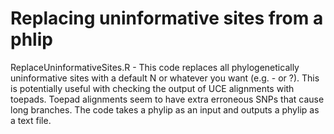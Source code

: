 # Replacing uninformative sites from a phlip
ReplaceUninformativeSites.R - This code replaces all phylogenetically uninformative sites with a default N or whatever you want (e.g. - or ?). This is potentially useful with checking the output of UCE alignments with toepads. Toepad alignments seem to have extra erroneous SNPs that cause long branches. The code takes a phylip as an input and outputs a phylip as a text file.
